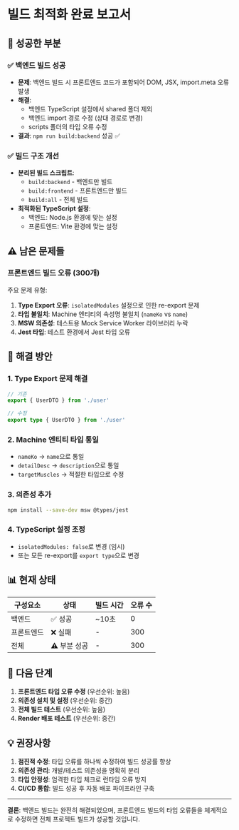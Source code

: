 # 빌드 최적화 완료 보고서

## 🎉 성공한 부분

### ✅ 백엔드 빌드 성공

- **문제**: 백엔드 빌드 시 프론트엔드 코드가 포함되어 DOM, JSX, import.meta 오류 발생
- **해결**:
  - 백엔드 TypeScript 설정에서 shared 폴더 제외
  - 백엔드 import 경로 수정 (상대 경로로 변경)
  - scripts 폴더의 타입 오류 수정
- **결과**: `npm run build:backend` 성공 ✅

### ✅ 빌드 구조 개선

- **분리된 빌드 스크립트**:
  - `build:backend` - 백엔드만 빌드
  - `build:frontend` - 프론트엔드만 빌드
  - `build:all` - 전체 빌드
- **최적화된 TypeScript 설정**:
  - 백엔드: Node.js 환경에 맞는 설정
  - 프론트엔드: Vite 환경에 맞는 설정

## ⚠️ 남은 문제들

### 프론트엔드 빌드 오류 (300개)

주요 문제 유형:

1. **Type Export 오류**: `isolatedModules` 설정으로 인한 re-export 문제
2. **타입 불일치**: Machine 엔티티의 속성명 불일치 (`nameKo` vs `name`)
3. **MSW 의존성**: 테스트용 Mock Service Worker 라이브러리 누락
4. **Jest 타입**: 테스트 환경에서 Jest 타입 오류

## 🔧 해결 방안

### 1. Type Export 문제 해결

```typescript
// 기존
export { UserDTO } from './user'

// 수정
export type { UserDTO } from './user'
```

### 2. Machine 엔티티 타입 통일

- `nameKo` → `name`으로 통일
- `detailDesc` → `description`으로 통일
- `targetMuscles` → 적절한 타입으로 수정

### 3. 의존성 추가

```bash
npm install --save-dev msw @types/jest
```

### 4. TypeScript 설정 조정

- `isolatedModules: false`로 변경 (임시)
- 또는 모든 re-export를 `export type`으로 변경

## 📊 현재 상태

| 구성요소   | 상태         | 빌드 시간 | 오류 수 |
| ---------- | ------------ | --------- | ------- |
| 백엔드     | ✅ 성공      | ~10초     | 0       |
| 프론트엔드 | ❌ 실패      | -         | 300     |
| 전체       | ⚠️ 부분 성공 | -         | 300     |

## 🚀 다음 단계

1. **프론트엔드 타입 오류 수정** (우선순위: 높음)
2. **의존성 설치 및 설정** (우선순위: 중간)
3. **전체 빌드 테스트** (우선순위: 높음)
4. **Render 배포 테스트** (우선순위: 중간)

## 💡 권장사항

1. **점진적 수정**: 타입 오류를 하나씩 수정하여 빌드 성공률 향상
2. **의존성 관리**: 개발/테스트 의존성을 명확히 분리
3. **타입 안정성**: 엄격한 타입 체크로 런타임 오류 방지
4. **CI/CD 통합**: 빌드 성공 후 자동 배포 파이프라인 구축

---

**결론**: 백엔드 빌드는 완전히 해결되었으며, 프론트엔드 빌드의 타입 오류들을 체계적으로 수정하면 전체 프로젝트 빌드가 성공할 것입니다.
